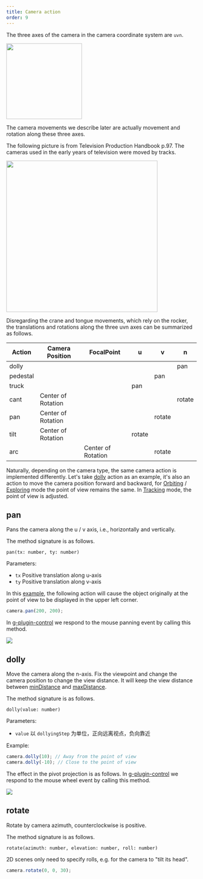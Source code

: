 ```yaml
---
title: Camera action
order: 9
---
```


The three axes of the camera in the camera coordinate system are `uvn`.

<img src="https://i.stack.imgur.com/ooEFp.png" width="200">

The camera movements we describe later are actually movement and rotation along these three axes.

The following picture is from Television Production Handbook p.97. The cameras used in the early years of television were moved by tracks.

<img src="https://gw.alipayobjects.com/mdn/rms_4be1e1/afts/img/A*Dm7cQZ6locEAAAAAAAAAAAAAARQnAQ" width="400">

Disregarding the crane and tongue movements, which rely on the rocker, the translations and rotations along the three uvn axes can be summarized as follows.

| Action | Camera Position | FocalPoint | u | v | n |
| --- | --- | --- | --- | --- | --- |
| dolly |  |  |  |  | pan |
| pedestal |  |  |  | pan |  |
| truck |  |  | pan |  |  |
| cant | Center of Rotation |  |  |  | rotate |
| pan | Center of Rotation |  |  | rotate |  |
| tilt | Center of Rotation |  | rotate |  |  |
| arc |  | Center of Rotation |  | rotate |  |

Naturally, depending on the camera type, the same camera action is implemented differently. Let's take [dolly](/en/api/camera/action#dolly) action as an example, it's also an action to move the camera position forward and backward, for [Orbiting](/en/api/camera/intro#orbiting) / [Exploring](/en/api/camera/intro#exploring) mode the point of view remains the same. In [Tracking](/en/api/camera/intro#tracking) mode, the point of view is adjusted.

## pan

Pans the camera along the u / v axis, i.e., horizontally and vertically.

The method signature is as follows.

```
pan(tx: number, ty: number)
```

Parameters:

- `tx` Positive translation along u-axis
- `ty` Positive translation along v-axis

In this [example](/en/examples/camera/camera-action/#action), the following action will cause the object originally at the point of view to be displayed in the upper left corner.

```ts
camera.pan(200, 200);
```

In [g-plugin-control](/en/plugins/control) we respond to the mouse panning event by calling this method.

<img src="https://gw.alipayobjects.com/mdn/rms_6ae20b/afts/img/A*QjQQRLA3w8sAAAAAAAAAAAAAARQnAQ">

## dolly

Move the camera along the n-axis. Fix the viewpoint and change the camera position to change the view distance. It will keep the view distance between [minDistance](/en/api/camera/params#setmindistance) and [maxDistance](/en/api/camera/params#setmaxdistance).

The method signature is as follows.

```
dolly(value: number)
```

Parameters:

- `value` 以 `dollyingStep` 为单位，正向远离视点，负向靠近

Example:

```ts
camera.dolly(10); // Away from the point of view
camera.dolly(-10); // Close to the point of view
```

The effect in the pivot projection is as follows. In [g-plugin-control](/en/plugins/control) we respond to the mouse wheel event by calling this method.

<img src="https://gw.alipayobjects.com/mdn/rms_6ae20b/afts/img/A*Q-OJQ5cCbowAAAAAAAAAAAAAARQnAQ">

## rotate

Rotate by camera azimuth, counterclockwise is positive.

The method signature is as follows.

```
rotate(azimuth: number, elevation: number, roll: number)
```

2D scenes only need to specify rolls, e.g. for the camera to "tilt its head".

```js
camera.rotate(0, 0, 30);
```
